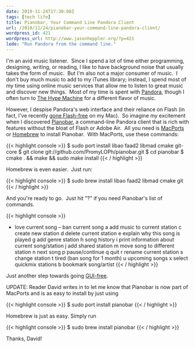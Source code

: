 ```yaml
---
date: 2010-11-24T17:30:08Z
tags: [tech life]
title: Pianobar, Your Command Line Pandora Client
url: /2010/11/24/pianobar-your-command-line-pandora-client/
wordpress_id: 421
wordpress_url: http://www.jasonheppler.org/?p=421
lede: "Run Pandora from the command line."
---
```


I'm an avid music listener.  Since I spend a lot of time either programming, designing, writing, or reading, I like to have background noise that usually takes the form of music.  But I'm also not a major consumer of music.  I don't buy much music to add to my iTunes library; instead, I spend most of my time using online music services that allow me to listen to great music and discover new things.  Most of my time is spent with <a href="http://www.pandora.com">Pandora</a>, though I often turn to <a href="http://www.hypem.com">The Hype Machine</a> for a different flavor of music. <!--more-->

However, I despise Pandora's web interface and their reliance on Flash (in fact, I've recently <a href="http://daringfireball.net/2010/11/flash_free_and_cheating_with_google_chrome">gone Flash-free</a> on my Mac).  So imagine my excitement when I discovered <a href="http://github.com/PromyLOPh/pianobar">Pianobar</a>, a command-line Pandora client that is rich with features without the bloat of Flash or Adobe Air.  All you need is <a href="http://www.macports.org/">MacPorts</a> or <a href="http://github.com/mxcl/homebrew">Homebrew</a> to install Pianobar.  With MacPorts, use these commands:

{{< highlight console >}}
$ sudo port install libao faad2 libmad cmake git-core
$ git clone git://github.com/PromyLOPh/pianobar.git
$ cd pianobar
$ cmake . &amp;&amp; make &amp;&amp; sudo make install
{{< / highlight >}}

Homebrew is even easier.  Just run:

{{< highlight console >}}
$ sudo brew install libao faad2 libmad cmake git
{{< / highlight >}}

And you're ready to go.  Just hit "?" if you need Pianobar's list of commands.

{{< highlight console >}}
+ love current song
– ban current song
a add music to current station
c create new station
d delete current station
e explain why this song is played
g add genre station
h song history
i print information about current song/station
j add shared station
m move song to different station
n next song
p pause/continue
q quit
r rename current station
s change station
t tired (ban song for 1 month)
u upcoming songs
x select quickmix stations
b bookmark song/artist
{{< / highlight >}}

Just another step towards going <a href="http://twitter.com/#!/jaheppler/status/24679139192">GUI-free</a>.

UPDATE: Reader David writes in to let me know that Pianobar is now part of MacPorts and is as easy to install by just using

{{< highlight console >}}
$ sudo port install pianobar
{{< / highlight >}}

Homebrew is just as easy.  Simply run

{{< highlight console >}}
$ sudo brew install pianobar
{{< / highlight >}}

Thanks, David!

